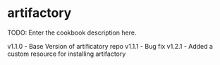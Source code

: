 # artifactory

TODO: Enter the cookbook description here.

v1.1.0	-	Base Version of artificatory repo
v1.1.1	-	Bug fix
v1.2.1	-	Added a custom resource for installing artifactory	
